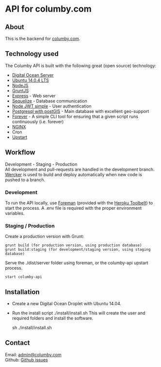 # API for columby.com

## About
This is the backend for [columby.com](http://columby.com).

## Technology used
The Columby API is built with the following great (open source) technology:
  * [Digital Ocean Server](http://digitalocean.com)
  * [Ubuntu 14.0.4 LTS](http://releases.ubuntu.com/14.04/)
  * [NodeJS](http://nodejs.org)
  * [GruntJS](http://gruntjs.com)
  * [Express](http://expressjs.com) - Web server
  * [Sequelize](http://sequelizejs.com) - Database communication
  * [Node JWT simple](https://github.com/hokaccha/node-jwt-simple) - User authentication
  * [Postgresql with postGIS](http://postgis.net) - Main database with excellent geo-support
  * [Forever](https://github.com/foreverjs/forever) - A simple CLI tool for ensuring that a given script runs continuously (i.e. forever)  
  * [NGINX](http://nginx.org)
  * Cron  
  * [Upstart](http://upstart.ubuntu.com/)


## Workflow
Development - Staging - Production  
All development and pull-requests are handled in the development branch.  
[Wercker](http://www.wercker.com) is used to build and deploy automatically when new code is pushed to a branch.
### Development
To run the API locally, use [Foreman](https://github.com/ddollar/foreman) (provided with the [Heroku Toolbelt](https://toolbelt.heroku.com/)) to start the process. A .env file is required with the proper environment variables.
### Staging / Production
Create a production version with Grunt:

    grunt build (for production version, using production database)
    grunt build:staging (for development/staging version, using staging database)
Serve the ./dist/server folder using foreman, or the columby-api upstart process.

    start columby-api


## Installation
* Create a new Digital Ocean Droplet with Ubuntu 14.04.
* Run the install script ./install/install.sh This will create the user and required folders and install the software.  


    sh ./install/install.sh


## Contact
Email: [admin@columby.com](mailto:admin@columby.com)  
Github: [Github issues](https://github.com/columby/api.columby.com/issues)
